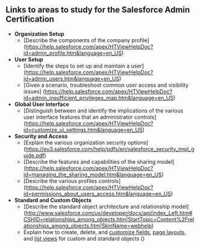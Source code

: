 ## Links to areas to study for the Salesforce Admin Certification

* **Organization Setup**
  * [Describe the components of the company profile] (https://help.salesforce.com/apex/HTViewHelpDoc?id=admin_profile.htm&language=en_US)
* **User Setup**
  * [Identify the steps to set up and maintain a user] (https://help.salesforce.com/apex/HTViewHelpDoc?id=admin_users.htm&language=en_US)
  * [Given a scenario, troubleshoot common user access and visibility issues] (https://help.salesforce.com/apex/HTViewHelpDoc?id=admin_insufficient_privileges_map.htm&language=en_US)
* **Global User Interface**
  * [Distinguish between and identify the implications of the various user interface features that an
administrator controls] (https://help.salesforce.com/apex/HTViewHelpDoc?id=customize_ui_settings.htm&language=en_US)
* **Security and Access**
  * [Explain the various organization security options] (https://eu3.salesforce.com/help/pdfs/en/salesforce_security_impl_guide.pdf)
  * [Describe the features and capabilities of the sharing model] (https://help.salesforce.com/apex/HTViewHelpDoc?id=managing_the_sharing_model.htm&language=en_US)
  * [Describe the various profiles controls] (https://help.salesforce.com/apex/HTViewHelpDoc?id=permissions_about_users_access.htm&language=en_US)
* **Standard and Custom Objects**
  * [Describe the standard object architecture and relationship model] (http://www.salesforce.com/us/developer/docs/api/index_Left.htm#CSHID=relationships_among_objects.htm|StartTopic=Content%2Frelationships_among_objects.htm|SkinName=webhelp)
  * Explain how to create, delete, and [customize fields](https://help.salesforce.com/HTViewHelpDoc?id=customize_layoutcreate.htm&language=en_US), [page layouts](https://help.salesforce.com/apex/HTViewHelpDoc?id=customize_layoutcreate.htm&language=en_US), and [list views](https://help.salesforce.com/HTViewHelpDoc?id=customviews.htm&language=en_US) for custom and standard objects ()


